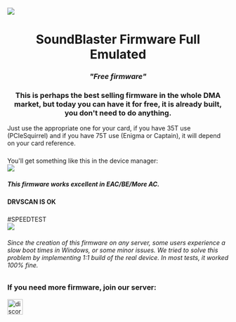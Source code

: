 <br clear="both">

<img src="https://i.postimg.cc/kXnn7kgC/DMA-COVER-GITHUB.gif" />

<h1 align="center">SoundBlaster Firmware Full Emulated</h1>
<h3 align="center"><em>"Free firmware"</em></h3>

###

<h3 align="center">This is perhaps the best selling firmware in the whole DMA market, but today you can have it for free, it is already built, you don't need to do anything.</h3>

Just use the appropriate one for your card, if you have 35T use (PCIeSquirrel) and if you have 75T use (Enigma or Captain), it will depend on your card reference.

###

You'll get something like this in the device manager:
<br clear="both">
<img src="https://i.postimg.cc/wxbg8HBs/Soundblaster.png" />
<h5 align="left">This firmware works excellent in EAC/BE/More AC.</h5> 
<h4 <strong>DRVSCAN IS OK</strong></h4>

###
#SPEEDTEST
<br clear="both">
<img src="https://i.postimg.cc/bY1WLhth/soundblaster.webp" />

<h6 align="left">Since the creation of this firmware on any server, some users experience a slow boot times in Windows, or some minor issues. We tried to solve this problem by implementing 1:1 build of the real device. In most tests, it worked 100% fine.</h6> 

<h3 align="left">If you need more firmware, join our server:</h3>
<div align="left">
  <a href="https://discord.gg/tu-invitacion" target="_blank">
    <img src="https://img.shields.io/static/v1?message=Discord&logo=discord&label=&color=7289DA&logoColor=white&labelColor=&style=for-the-badge" height="35" alt="discord logo" />
  </a>
</div>
